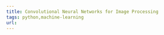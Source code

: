 ```yaml
---
title: Convolutional Neural Networks for Image Processing
tags: python,machine-learning
url:
---
```

